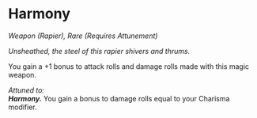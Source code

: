 # Harmony
*Weapon (Rapier), Rare (Requires Attunement)*

*Unsheathed, the steel of this rapier shivers and thrums.*

You gain a +1 bonus to attack rolls and damage rolls made with this magic weapon.  

*Attuned to:*  
***Harmony.*** You gain a bonus to damage rolls equal to your Charisma modifier.